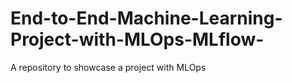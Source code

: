 # End-to-End-Machine-Learning-Project-with-MLOps-MLflow-
A repository to showcase a project with MLOps
